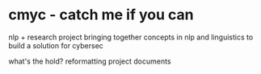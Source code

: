 # cmyc - catch me if you can
nlp + research project bringing together concepts in nlp and linguistics to build a solution for cybersec 

what's the hold? 
reformatting project documents 
